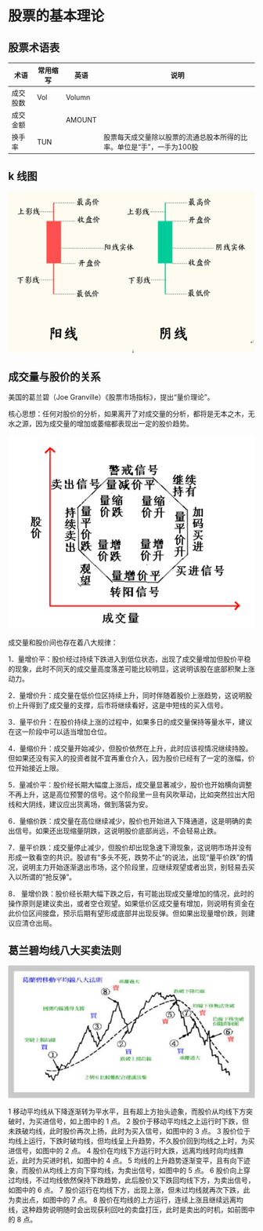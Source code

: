 # 股票的基本理论


## 股票术语表

| 术语 | 常用缩写 | 英语 | 说明 |
| --- | --- | --- | --- |
| 成交股数 | Vol | Volumn | |
| 成交金额 | | AMOUNT | |
| 换手率 | TUN | | 股票每天成交量除以股票的流通总股本所得的比率。单位是“手”，一手为100股 |


## k 线图

![](../images/theory/k-chart-names.jpg)


## 成交量与股价的关系

美国的葛兰碧（Joe Granville）《股票市场指标》，提出“量价理论”。

核心思想：任何对股价的分析，如果离开了对成交量的分析，都将是无本之木，无水之源，因为成交量的增加或萎缩都表现出一定的股价趋势。


![](../images/theory/price-amount-relationship.png)

成交量和股价间也存在着八大规律：

1．量增价平：股价经过持续下跌进入到低位状态，出现了成交量增加但股价平稳的现象，此时不同天的成交量高度落差可能比较明显，这说明该股在底部积聚上涨动力。

2．量增价升：成交量在低价位区持续上升，同时伴随着股价上涨趋势，这说明股价上升得到了成交量的支撑，后市将继续看好，这是中短线的买入信号。

3．量平价升：在股价持续上涨的过程中，如果多日的成交量保持等量水平，建议在这一阶段中可以适当增加仓位。

4．量缩价升：成交量开始减少，但股价依然在上升，此时应该视情况继续持股。但如果还没有买入的投资者就不宜再重仓介入，因为股价已经有了一定的涨幅，价位开始接近上限。

5．量减价平：股价经长期大幅度上涨后，成交量显著减少，股价也开始横向调整不再上升，这是高位预警的信号。这个阶段里一旦有风吹草动，比如突然拉出大阳线和大阴线，建议应出货离场，做到落袋为安。

6．量缩价跌：成交量在高位继续减少，股价也开始进入下降通道，这是明确的卖出信号。如果还出现缩量阴跌，这说明股价底部尚远，不会轻易止跌。

7．量平价跌：成交量停止减少，但股价却出现急速下滑现象，这说明市场并没有形成一致看空的共识。股谚有“多头不死，跌势不止“的说法，出现“量平价跌”的情况，说明主力开始逐渐退出市场，这个阶段里，应继续观望或者出货，别轻易去买入以所谓的“抢反弹”。

8． 量增价跌：股价经长期大幅下跌之后，有可能出现成交量增加的情况，此时的操作原则是建议卖出，或者空仓观望。如果低价区成交量有增加，则说明有资金在此价位区间接盘，预示后期有望形成底部并出现反弹。但如果出现量增价跌，则建议应清仓出局。


## 葛兰碧均线八大买卖法则

![](../images/theory/moving-average-ma-granvilles-8-rules.jpg)

1 移动平均线从下降逐渐转为平水平，且有超上方抬头迹象，而股价从均线下方突破时，为买进信号，如上图中的 1 点。
2 股价于移动平均线之上运行时下跌，但未跌破均线，此时股价再次上扬，此时为买入信号，如图中的 3 点。
3 股价位于均线上运行，下跌时破均线，但均线呈上升趋势，不久股价回到均线之上时，为买进信号，如图中的 2 点。
4 股价在均线下方运行时大跌，远离均线时向均线靠近，此时为买进时机，如图中的 4 点。
5 均线的上升趋势逐渐变平，且有向下迹象，而股价从均线上方向下穿均线，为卖出信号，如图中的 5 点。
6 股价向上穿过均线，不过均线依然保持下跌趋势，此后股价又下跌回均线下方，为卖出信号，如图中的 6 点。
7 股价运行在均线下方，出现上涨，但未过均线就再次下跌，此为卖出点，如图中的 7 点。
8 股价在均线的上方运行，连续上涨且继续远离均线，这种趋势说明随时会出现获利回吐的卖盘打压，此时是卖出的时机，如前图中的 8 点。
